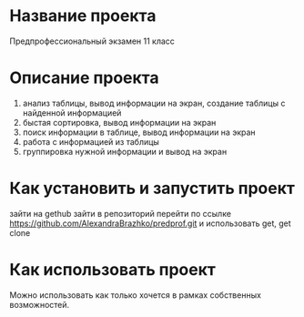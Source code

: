 # Название проекта
Предпрофессиональный экзамен 11 класс
# Описание проекта
1) анализ таблицы, вывод информации на экран, создание таблицы с найденной информацией
2) быстая сортировка, вывод информации на экран
3) поиск информации в таблице, вывод информации на экран
4) работа с информацией из таблицы
5) группировка нужной информации и вывод на экран
# Как установить и запустить проект
зайти на gethub зайти в репозиторий перейти по ссылке https://github.com/AlexandraBrazhko/predprof.git и использовать get, get clone
# Как использовать проект
Можно использовать как только хочется в рамках собственных возможностей.
